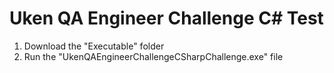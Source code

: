 # Uken QA Engineer Challenge C# Test

1.  Download the "Executable" folder
2.  Run the "UkenQAEngineerChallengeCSharpChallenge.exe" file
